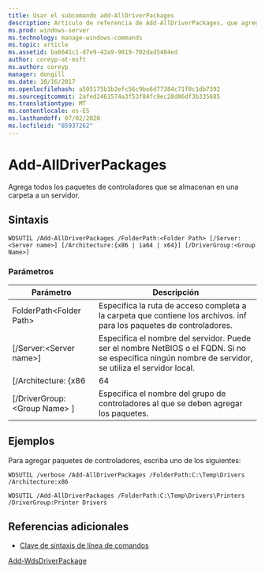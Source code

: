 ```yaml
---
title: Usar el subcomando add-AllDriverPackages
description: Artículo de referencia de Add-AllDriverPackages, que agrega todos los paquetes de controladores que se almacenan en una carpeta a un servidor.
ms.prod: windows-server
ms.technology: manage-windows-commands
ms.topic: article
ms.assetid: ba6641c1-d7e9-43a9-9819-702dad5484ed
author: coreyp-at-msft
ms.author: coreyp
manager: dongill
ms.date: 10/16/2017
ms.openlocfilehash: a505175b1b2efc56c9be6d77384c71f8c1db7392
ms.sourcegitcommit: 2afed2461574a3f53f84fc9ec28d86df3b335685
ms.translationtype: MT
ms.contentlocale: es-ES
ms.lasthandoff: 07/02/2020
ms.locfileid: "85937262"
---
```

# <a name="add-alldriverpackages"></a>Add-AllDriverPackages

Agrega todos los paquetes de controladores que se almacenan en una carpeta a un servidor.

## <a name="syntax"></a>Sintaxis

```
WDSUTIL /Add-AllDriverPackages /FolderPath:<Folder Path> [/Server:<Server name>] [/Architecture:{x86 | ia64 | x64}] [/DriverGroup:<Group Name>]
```

### <a name="parameters"></a>Parámetros

|          Parámetro           |                                                              Descripción                                                              |
|------------------------------|---------------------------------------------------------------------------------------------------------------------------------------|
|  FolderPath\<Folder Path>  |                      Especifica la ruta de acceso completa a la carpeta que contiene los archivos. inf para los paquetes de controladores.                      |
|   [/Server:\<Server name>]   | Especifica el nombre del servidor. Puede ser el nombre NetBIOS o el FQDN. Si no se especifica ningún nombre de servidor, se utiliza el servidor local. |
|     [/Architecture: {x86      |                                                                 64                                                                  |
| [/DriverGroup: \<Group Name> ] |                             Especifica el nombre del grupo de controladores al que se deben agregar los paquetes.                             |

## <a name="examples"></a>Ejemplos

Para agregar paquetes de controladores, escriba uno de los siguientes:
```
WDSUTIL /verbose /Add-AllDriverPackages /FolderPath:C:\Temp\Drivers /Architecture:x86
```
```
WDSUTIL /Add-AllDriverPackages /FolderPath:C:\Temp\Drivers\Printers /DriverGroup:Printer Drivers
```

## <a name="additional-references"></a>Referencias adicionales

- [Clave de sintaxis de línea de comandos](command-line-syntax-key.md)

[Add-WdsDriverPackage](https://technet.microsoft.com/library/dn283440.aspx)